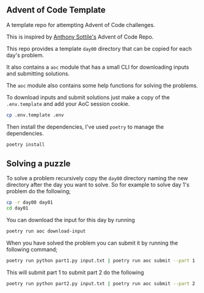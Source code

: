 ## Advent of Code Template

A template repo for attempting Advent of Code challenges.

This is inspired by [Anthony Sottile's](https://github.com/anthonywritescode/aoc2015) Advent of Code Repo.

This repo provides a template `day00` directory that can be copied for each day's problem.

It also contains a `aoc` module that has a small CLI for downloading inputs and submitting solutions.

The `aoc` module also contains some help functions for solving the problems.

To download inputs and submit solutions just make a copy of the `.env.template` and add your AoC session cookie.

```sh
cp .env.template .env
```

Then install the dependencies, I've used `poetry` to manage the dependencies.

```sh
poetry install
```

## Solving a puzzle

To solve a problem recursively copy the `day00` directory naming the new directory after the day you want to solve.
So for example to solve day 1's problem do the following;

```sh
cp -r day00 day01
cd day01
```

You can download the input for this day by running

```sh
poetry run aoc download-input
```

When you have solved the problem you can submit it by running the following command;

```sh
poetry run python part1.py input.txt | poetry run aoc submit --part 1
```

This will submit part 1 to submit part 2 do the following

```sh
poetry run python part2.py input.txt | poetry run aoc submit --part 2
```
